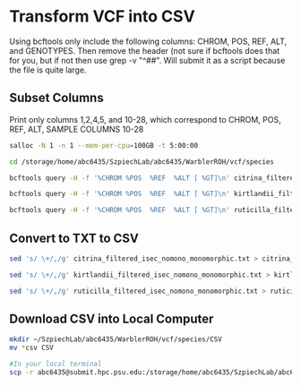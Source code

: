 
# Transform VCF into CSV
Using bcftools only include the following columns: CHROM, POS, REF, ALT, and GENOTYPES. Then remove the header (not sure if bcftools does that for you, but if not then use grep -v "^##". Will submit it as a script because the file is quite large. 

## Subset Columns 
Print only columns 1,2,4,5, and 10-28, which correspond to CHROM, POS, REF, ALT, SAMPLE COLUMNS 10-28
```bash
salloc -N 1 -n 1 --mem-per-cpu=100GB -t 5:00:00

cd /storage/home/abc6435/SzpiechLab/abc6435/WarblerROH/vcf/species

bcftools query -H -f '%CHROM %POS  %REF  %ALT [ %GT]\n' citrina_filtered_isec_nomono_monomorphic.vcf.gz >> citrina_filtered_isec_nomono_monomorphic.txt

bcftools query -H -f '%CHROM %POS  %REF  %ALT [ %GT]\n' kirtlandii_filtered_isec_nomono_monomorphic.vcf.gz >> kirtlandii_filtered_isec_nomono_monomorphic.txt

bcftools query -H -f '%CHROM %POS  %REF  %ALT [ %GT]\n' ruticilla_filtered_isec_nomono_monomorphic.vcf.gz >> ruticilla_filtered_isec_nomono_monomorphic.txt
```

## Convert to TXT to CSV
```bash
sed 's/ \+/,/g' citrina_filtered_isec_nomono_monomorphic.txt > citrina_filtered_isec_nomono_monomorphic.csv

sed 's/ \+/,/g' kirtlandii_filtered_isec_nomono_monomorphic.txt > kirtlandii_filtered_isec_nomono_monomorphic.csv

sed 's/ \+/,/g' ruticilla_filtered_isec_nomono_monomorphic.txt > ruticilla_filtered_isec_nomono_monomorphic.csv
```

## Download CSV into Local Computer
```bash
mkdir ~/SzpiechLab/abc6435/WarblerROH/vcf/species/CSV
mv *csv CSV

#In your local terminal
scp -r abc6435@submit.hpc.psu.edu:/storage/home/abc6435/SzpiechLab/abc6435/WarblerROH/vcf/species/CSV /Users/abc6435/Desktop/WROH/data
```
